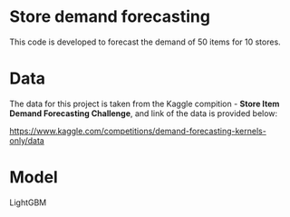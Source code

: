 # Store demand forecasting

This code is developed to forecast the demand of 50 items for 10 stores.

# Data

The data for this project is taken from the Kaggle compition - **Store Item Demand Forecasting Challenge**, and link of the data is provided below:

https://www.kaggle.com/competitions/demand-forecasting-kernels-only/data

# Model

LightGBM
